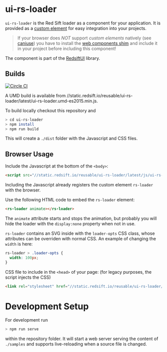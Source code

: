 # ui-rs-loader

`ui-rs-loader` is the Red Sift loader as a component for your application. It is provided as a [custom element](https://developer.mozilla.org/en-US/docs/Web/Web_Components/Custom_Elements) for easy integration into your projects.

> If your browser does *NOT* support *custom elements* natively (see [caniuse](http://caniuse.com/#feat=custom-elements)) you have to install the [web components shim](http://webcomponents.org/) and include it in your project before including this component!

The component is part of the [RedsiftUI](https://github.com/redsift/redsift-ui) library.

## Builds

[![Circle CI](https://circleci.com/gh/Redsift/ui-rs-loader.svg?style=svg)](https://circleci.com/gh/Redsift/ui-rs-loader)

A UMD build is available from //static.redsift.io/reusable/ui-rs-loader/latest/ui-rs-loader.umd-es2015.min.js.

To build locally checkout this repository and

```bash
> cd ui-rs-loader
> npm install
> npm run build
```

This will create a `./dist` folder with the Javascript and CSS files.

## Browser Usage

Include the Javascript at the bottom of the `<body>`:

```html
<script src="//static.redsift.io/reusable/ui-rs-loader/latest/js/ui-rs-loader.umd-es2015.min.js"></script>
```

Including the Javascript already registers the custom element `rs-loader` with the browser.

Use the following HTML code to embed the `rs-loader` element:

```html
<rs-loader animate></rs-loader>
```

The `animate` attribute starts and stops the animation, but probably you will hide the loader with the `display:none` property when not in use.

`rs-loader` contains an SVG inside with the `loader-opts` CSS class, whose attributes can be overriden with normal CSS. An example of changing the `width` is here:

```css
rs-loader > .loader-opts {
  width: 100px;
}
```

CSS file to include in the `<head>` of your page: (for legacy purposes, the script injects the CSS)

```html
<link rel="stylesheet" href="//static.redsift.io/reusable/ui-rs-loader/latest/css/ui-rs-loader.min.css">
```

# Development Setup

For development run

```bash
> npm run serve
```

within the repository folder. It will start a web server serving the content of `./samples` and supports live-reloading when a source file is changed.
